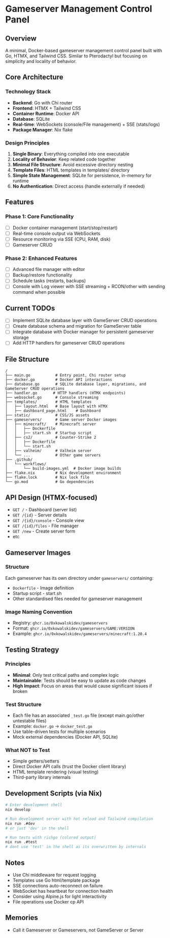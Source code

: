 # Gameserver Management Control Panel

## Overview
A minimal, Docker-based gameserver management control panel built with Go, HTMX, and Tailwind CSS. Similar to Pterodactyl but focusing on simplicity and locality of behavior.

## Core Architecture

### Technology Stack
- **Backend**: Go with Chi router
- **Frontend**: HTMX + Tailwind CSS
- **Container Runtime**: Docker API
- **Database**: SQLite 
- **Real-time**: WebSockets (console/File management) + SSE (stats/logs)
- **Package Manager**: Nix flake

### Design Principles
1. **Single Binary**: Everything compiled into one executable
2. **Locality of Behavior**: Keep related code together
3. **Minimal File Structure**: Avoid excessive directory nesting
4. **Template Files**: HTML templates in templates/ directory
5. **Simple State Management**: SQLite for persistence, in-memory for runtime
6. **No Authentication**: Direct access (handle externally if needed)

## Features

### Phase 1: Core Functionality
- [ ] Docker container management (start/stop/restart)
- [ ] Real-time console output via WebSockets
- [ ] Resource monitoring via SSE (CPU, RAM, disk)
- [ ] Gameserver CRUD

### Phase 2: Enhanced Features
- [ ] Advanced file manager with editor
- [ ] Backup/restore functionality
- [ ] Schedule tasks (restarts, backups)
- [ ] Console with Log viewer with SSE streaming + RCON/other with sending command when possible

## Current TODOs
- [ ] Implement SQLite database layer with GameServer CRUD operations
- [ ] Create database schema and migration for GameServer table
- [ ] Integrate database with Docker manager for persistent gameserver storage
- [ ] Add HTTP handlers for gameserver CRUD operations

## File Structure
```
/
├── main.go           # Entry point, Chi router setup
├── docker.go         # Docker API interactions
├── database.go       # SQLite database layer, migrations, and GameServer CRUD operations
├── handler.go       # HTTP handlers (HTMX endpoints)
├── websocket.go      # Console streaming
├── templates/        # HTML templates
│   ├── layout.html   # Base layout with HTMX
│   ├── dashboard_page.html    # Dashboard
├── static/           # CSS/JS assets
├── gameservers/      # Game server Docker images
│   ├── minecraft/    # Minecraft server
│   │   ├── Dockerfile
│   │   ├── start.sh  # Startup script
│   ├── cs2/          # Counter-Strike 2
│   │   ├── Dockerfile
│   │   └── start.sh
│   ├── valheim/      # Valheim server
│   └── ...           # Other game servers
├── .github/
│   └── workflows/
│       └── build-images.yml  # Docker image builds
├── flake.nix         # Nix development environment
├── flake.lock        # Nix lock file
└── go.mod            # Go dependencies
```

## API Design (HTMX-focused)

- `GET /` - Dashboard (server list)
- `GET /{id}` - Server details
- `GET /{id}/console` - Console view
- `GET /{id}/files` - File manager
- `GET /new` - Create server form
- etc

## Gameserver Images

### Structure
Each gameserver has its own directory under `gameservers/` containing:
- `Dockerfile` - Image definition
- Startup script - start.sh
- Other standardised files needed for gameserver management

### Image Naming Convention
- Registry: `ghcr.io/0xkowalskidev/gameservers`
- Format: `ghcr.io/0xkowalskidev/gameservers/GAME:VERSION`
- Example: `ghcr.io/0xkowalskidev/gameservers/minecraft:1.20.4`

## Testing Strategy

### Principles
- **Minimal**: Only test critical paths and complex logic
- **Maintainable**: Tests should be easy to update as code changes
- **High Impact**: Focus on areas that would cause significant issues if broken

### Test Structure
- Each file has an associated `_test.go` file (except main.go/other untestable files)
- Example: `docker.go` → `docker_test.go`
- Use table-driven tests for multiple scenarios
- Mock external dependencies (Docker API, SQLite)

### What NOT to Test
- Simple getters/setters
- Direct Docker API calls (trust the Docker client library)
- HTML template rendering (visual testing)
- Third-party library internals

## Development Scripts (via Nix)
```bash
# Enter development shell
nix develop

# Run development server with hot reload and Tailwind compilation
nix run .#dev
# or just 'dev' in the shell

# Run tests with richgo (colored output)
nix run .#test
# dont use 'test' in the shell as its overwritten by internals
```
## Notes
- Use Chi middleware for request logging
- Templates use Go html/template package
- SSE connections auto-reconnect on failure
- WebSocket has heartbeat for connection health
- Consider using Alpine.js for light interactivity
- File operations use Docker cp API

## Memories
- Call it Gameserver or Gameservers, not GameServer or Server